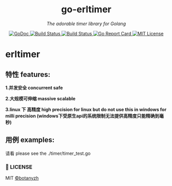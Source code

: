 <p align="center">


<h1 align="center">go-erltimer</h1>
<p align="center">
    <em> The adorable timer library for Golang</em>
</p>
<p align="center">
    <a href="https://godoc.org/github.com/botanyzh/go-erltimer">
        <img src="https://godoc.org/github.com/botanyzh/go-erltimer?status.svg" alt="GoDoc">
    </a>
    <a href="https://travis-ci.org/botanyzh/go-erltimer">
        <img src="https://travis-ci.org/botanyzh/go-erltimer.svg?branch=master" alt="Build Status">
    </a>
    <a href="https://ci.appveyor.com/project/botanyzh/go-erltimer">
        <img src="https://ci.appveyor.com/api/projects/status/kdxi0s1nc1t6dqn0?svg=true" alt="Build Status">
    </a>
    <a href="https://goreportcard.com/report/github.com/botanyzh/go-erltimer">
        <img src="https://goreportcard.com/badge/github.com/botanyzh/go-erltimer" alt="Go Report Card">
    </a>
    <a href="https://opensource.org/licenses/MIT">
        <img src="https://img.shields.io/badge/License-MIT-brightgreen.svg" alt="MIT License">
    </a>
</p>

# erltimer


## 特性 features:

**1.并发安全  concurrent safe**

**2.大规模可伸缩  massive scalable**

**3.linux 下 高精度 high precision for linux  but do not use this in windows for milli precision (windows下受原生api的系统限制无法提供高精度只能精确到毫秒)**

## 用例 examples:

请看 please see the  ./timer/timer_test.go
 

### 📃 LICENSE

MIT [©botanyzh](https://github.com/botanyzh)
